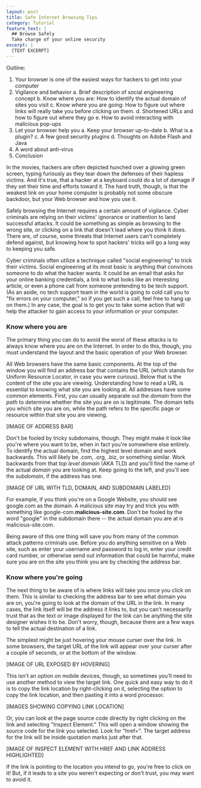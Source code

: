 ```yaml
---
layout: post
title: Safe Internet Browsing Tips
category: Tutorial
feature_text: |
  ## Browse Safely
  Take charge of your online security
excerpt: |
  [TEXT EXCERPT]
---
```

Outline:
1. Your browser is one of the easiest ways for hackers to get into your computer
2. Vigilance and behavior
	a. Brief description of social engineering concept
	b. Know where you are: How to identify the actual domain of sites you visit
	c. Know where you are going: How to figure out where links will really take you before clicking on them.
	d. Shortened URLs and how to figure out where they go
	e. How to avoid interacting with malicious pop-ups
3. Let your browser help you
	a. Keep your browser up-to-date
	b. What is a plugin?
	c. A few good security plugins
	d. Thoughts on Adobe Flash and Java
4. A word about anti-virus
5. Conclusion

In the movies, hackers are often depicted hunched over a glowing green screen, typing furiously as they tear down the defenses of their hapless victims. And it's true, that a hacker at a keyboard could do a lot of damage if they set their time and efforts toward it. The hard truth, though, is that the weakest link on your home computer is probably  not some obscure backdoor, but your Web browser and how you use it.

Safely browsing the Internet requires a certain amount of vigilance. Cyber criminals are relying on their victims' ignorance or inattention to land successful attacks. It could be something as simple as browsing to the wrong site, or clicking on a link that doesn't lead where you think it does. There are, of course, some threats that Internet users can't completely defend against, but knowing how to spot hackers' tricks will go a long way to keeping you safe.

Cyber criminals often utilize a technique called "social engineering" to trick their victims. Social engineering at its most basic is anything that convinces someone to do what the hacker wants. It could be an email that asks for your online banking credentials, a link to what looks like an interesting article, or even a phone call from someone pretending to be tech support. (As an aside, no tech support team in the world is going to cold call you to "fix errors on your computer," so if you get such a call, feel free to hang up on them.) In any case, the goal is to get you to take some action that will help the attacker to gain access to your information or your computer.

### Know where you are

The primary thing you can do to avoid the worst of these attacks is to always know where you are on the Internet. In order to do this, though, you must understand the layout and the basic operation of your Web browser. 

All Web browsers have the same basic components. At the top of the window you will find an address bar that contains the URL (which stands for Uniform Resource Locator, in case you were curious). Below that is the content of the site you are viewing. Understanding how to read a URL is essential to knowing what site you are looking at. All addresses have some common elements. First, you can usually separate out the *domain* from the *path* to determine whether the site you are on is legitimate. The domain tells you which site you are on, while the path refers to the specific page or resource within that site you are viewing.

[IMAGE OF ADDRESS BAR]

Don't be fooled by tricky subdomains, though. They might make it look like you're where you want to be, when in fact you're somewhere else entirely. To identify the actual domain, find the highest level domain and work backwards. This will likely be .com, .org, .biz, or something similar. Work backwards from that *top level domain* (AKA TLD) and you'll find the name of the actual *domain* you are looking at. Keep going to the left, and you'll see the *subdomain*, if the address has one. 

[IMAGE OF URL WITH TLD, DOMAIN, AND SUBDOMAIN LABELED]

For example, if you think you're on a Google Website, you should see google.com as the domain. A malicious site may try and trick you with something like google-com.**malicious-site.com**. Don't be fooled by the word "google" in the subdomain there -- the actual domain you are at is malicious-site.com.

Being aware of this one thing will save you from many of the common attack patterns criminals use. Before you do anything sensitive on a Web site, such as enter your username and password to log in, enter your credit card number, or otherwise send out information that could be harmful, make sure you are on the site you think you are by checking the address bar.

### Know where you're going

The next thing to be aware of is where links will take you once you click on them. This is similar to checking the address bar to see what domain you are on, you're going to look at the domain of the URL in the link. In many cases, the link itself will be the address it links to, but you can't necessarily trust that as the text or image displayed for the link can be anything the site designer wishes it to be. Don't worry, though, because there are a few ways to tell the actual destination of a link. 

The simplest might be just hovering your mouse curser over the link. In some browsers, the target URL of the link will appear over your curser after a couple of seconds, or at the bottom of the window. 

[IMAGE OF URL EXPOSED BY HOVERING]

This isn't an option on mobile devices, though, so sometimes you'll need to use another method to view the target link. One quick and easy way to do it is to copy the link location by right-clicking on it, selecting the option to copy the link location, and then pasting it into a word processor. 

[IMAGES SHOWING COPYING LINK LOCATION]

Or, you can look at the page source code directly by right clicking on the link and selecting "Inspect Element." This will open a window showing the source code for the link you selected. Look for "href=". The target address for the link will be inside quotation marks just after that.

[IMAGE OF INSPECT ELEMENT WITH HREF AND LINK ADDRESS HIGHLIGHTED]

If the link is pointing to the location you intend to go, you're free to click on it! But, if it leads to a site you weren't expecting or don't trust, you may want to avoid it.

